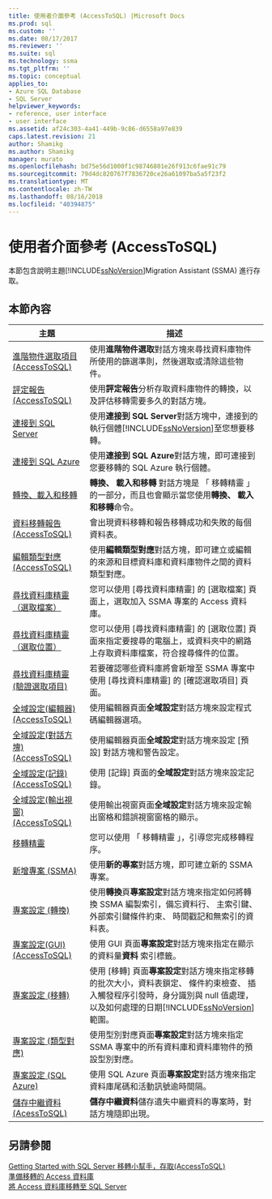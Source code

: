 ```yaml
---
title: 使用者介面參考 (AccessToSQL) |Microsoft Docs
ms.prod: sql
ms.custom: ''
ms.date: 08/17/2017
ms.reviewer: ''
ms.suite: sql
ms.technology: ssma
ms.tgt_pltfrm: ''
ms.topic: conceptual
applies_to:
- Azure SQL Database
- SQL Server
helpviewer_keywords:
- reference, user interface
- user interface
ms.assetid: af24c303-4a41-449b-9c86-d6558a97e839
caps.latest.revision: 21
author: Shamikg
ms.author: Shamikg
manager: murato
ms.openlocfilehash: bd75e56d1000f1c98746801e26f913c6fae91c79
ms.sourcegitcommit: 79d4dc820767f7836720ce26a61097ba5a5f23f2
ms.translationtype: MT
ms.contentlocale: zh-TW
ms.lasthandoff: 08/16/2018
ms.locfileid: "40394875"
---
```

# <a name="user-interface-reference-accesstosql"></a>使用者介面參考 (AccessToSQL)
本節包含說明主題[!INCLUDE[ssNoVersion](../../includes/ssnoversion-md.md)]Migration Assistant (SSMA) 進行存取。  
  
## <a name="in-this-section"></a>本節內容  
  
|主題|描述|  
|---------|---------------|  
|[進階物件選取項目&#40;AccessToSQL&#41;](../../ssma/access/advanced-object-selection-accesstosql.md)|使用**進階物件選取**對話方塊來尋找資料庫物件所使用的篩選準則，然後選取或清除這些物件。|  
|[評定報告&#40;AccessToSQL&#41;](../../ssma/access/assessment-report-accesstosql.md)|使用**評定報告**分析存取資料庫物件的轉換，以及評估移轉需要多久的對話方塊。|  
|[連接到 SQL Server](http://msdn.microsoft.com/ceb77a97-d6d5-4a92-90a6-342e97d12b54)|使用**連接到 SQL Server**對話方塊中，連接到的執行個體[!INCLUDE[ssNoVersion](../../includes/ssnoversion-md.md)]至您想要移轉。|  
|[連接到 SQL Azure](connect-to-azure-sql-db-accesstosql.md)|使用**連接到 SQL Azure**對話方塊，即可連接到您要移轉的 SQL Azure 執行個體。|  
|[轉換、載入和移轉](http://msdn.microsoft.com/4ec83e96-88a5-4b7b-8d5a-f3429d9a936b)|**轉換、 載入和移轉** 對話方塊是 「 移轉精靈 」 的一部分，而且也會顯示當您使用**轉換、 載入和移轉**命令。|  
|[資料移轉報告&#40;AccessToSQL&#41;](../../ssma/access/data-migration-report-accesstosql.md)|會出現資料移轉和報告移轉成功和失敗的每個資料表。|  
|[編輯類型對應&#40;AccessToSQL&#41;](../../ssma/access/edit-type-mapping-accesstosql.md)|使用**編輯類型對應**對話方塊，即可建立或編輯的來源和目標資料庫和資料庫物件之間的資料類型對應。|  
|[尋找資料庫精靈 （選取檔案）](http://msdn.microsoft.com/2f574a34-4bab-40a4-89a8-ad4907ffc3fd)|您可以使用 [尋找資料庫精靈] 的 [選取檔案] 頁面上，選取加入 SSMA 專案的 Access 資料庫。|  
|[尋找資料庫精靈 （選取位置）](http://msdn.microsoft.com/00b2d32a-998b-47a7-b25c-589b5bd6777a)|您可以使用 [尋找資料庫精靈] 的 [選取位置] 頁面來指定要搜尋的電腦上，或資料夾中的網路上存取資料庫檔案，符合搜尋條件的位置。|  
|[尋找資料庫精靈 (驗證選取項目)](http://msdn.microsoft.com/62e20e03-50cc-4ac8-8072-524d194d2ec3)|若要確認哪些資料庫將會新增至 SSMA 專案中使用 [尋找資料庫精靈] 的 [確認選取項目] 頁面。|  
|[全域設定&#40;編輯器&#41; &#40;AccessToSQL&#41;](../../ssma/access/global-settings-editor-accesstosql.md)|使用編輯器頁面**全域設定**對話方塊來設定程式碼編輯器選項。|  
|[全域設定&#40;對話方塊&#41; &#40;AccessToSQL&#41;](../../ssma/access/global-settings-dialogs-accesstosql.md)|使用編輯器頁面**全域設定**對話方塊來設定 [預設] 對話方塊和警告設定。|  
|[全域設定&#40;記錄&#41; &#40;AccessToSQL&#41;](../../ssma/access/global-settings-logging-accesstosql.md)|使用 [記錄] 頁面的**全域設定**對話方塊來設定記錄。|  
|[全域設定&#40;輸出視窗&#41; &#40;AccessToSQL&#41;](../../ssma/access/global-settings-output-window-accesstosql.md)|使用輸出視窗頁面**全域設定**對話方塊來設定輸出窗格和錯誤視窗窗格的顯示。|  
|[移轉精靈](migration-wizard-accesstosql.md)|您可以使用 「 移轉精靈 」，引導您完成移轉程序。|  
|[新增專案 (SSMA)](http://msdn.microsoft.com/ca294f6d-eeb5-42ca-9306-156281a3f0f3)|使用**新的專案**對話方塊，即可建立新的 SSMA 專案。|  
|[專案設定 (轉換)](http://msdn.microsoft.com/bcebc635-c638-4ddb-924c-b9ccfef86388)|使用**轉換**頁**專案設定**對話方塊來指定如何將轉換 SSMA 編製索引，備忘資料行、 主索引鍵、 外部索引鍵條件約束、 時間戳記和無索引的資料表。|  
|[專案設定&#40;GUI&#41; &#40;AccessToSQL&#41;](../../ssma/access/project-settings-gui-accesstosql.md)|使用 GUI 頁面**專案設定**對話方塊來指定在顯示的資料量**資料** 索引標籤。|  
|[專案設定 (移轉)](http://msdn.microsoft.com/4caebc9c-8680-4b99-a8fa-89c43161c95d)|使用 [移轉] 頁面**專案設定**對話方塊來指定移轉的批次大小，資料表鎖定、 條件約束檢查、 插入觸發程序引發時，身分識別與 null 值處理，以及如何處理的日期[!INCLUDE[ssNoVersion](../../includes/ssnoversion-md.md)]範圍。|  
|[專案設定 (類型對應)](http://msdn.microsoft.com/b87b9683-abed-4677-8c50-18bdba704655)|使用型別對應頁面**專案設定**對話方塊來指定 SSMA 專案中的所有資料庫和資料庫物件的預設型別對應。|  
|[專案設定 (SQL Azure)](http://msdn.microsoft.com/bbb8a204-d0e4-4f0b-9709-271feb1f136e)|使用 SQL Azure 頁面**專案設定**對話方塊來指定資料庫尾碼和活動訊號逾時間隔。|  
|[儲存中繼資料&#40;AcessToSQL&#41;](../../ssma/access/save-metadata-acesstosql.md)|**儲存中繼資料**儲存遺失中繼資料的專案時，對話方塊隨即出現。|  
  
## <a name="see-also"></a>另請參閱  
[Getting Started with SQL Server 移轉小幫手，存取&#40;AccessToSQL&#41;](../../ssma/access/getting-started-with-sql-server-migration-assistant-for-access-accesstosql.md)  
[準備移轉的 Access 資料庫](preparing-access-databases-for-migration-accesstosql.md)  
[將 Access 資料庫移轉至 SQL Server](migrating-access-databases-to-sql-server-azure-sql-db-accesstosql.md)  
  

